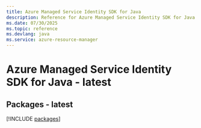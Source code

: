 ```yaml
---
title: Azure Managed Service Identity SDK for Java
description: Reference for Azure Managed Service Identity SDK for Java
ms.date: 07/30/2025
ms.topic: reference
ms.devlang: java
ms.service: azure-resource-manager
---
```

# Azure Managed Service Identity SDK for Java - latest
## Packages - latest
[!INCLUDE [packages](managed-service-identity-index.md)]